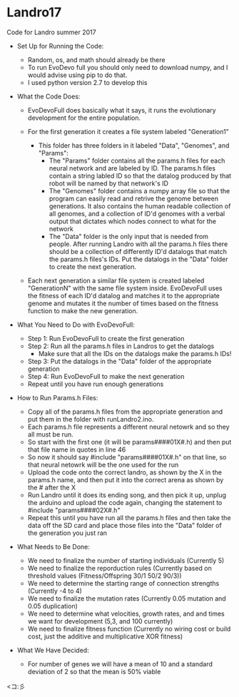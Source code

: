 # Landro17
Code for Landro summer 2017

* Set Up for Running the Code:
   * Random, os, and math should already be there
   * To run EvoDevo full you should only need to download numpy, and I would advise using pip to do that. 
   * I used python version 2.7 to develop this

* What the Code Does:
  * EvoDevoFull does basically what it says, it runs the evolutionary development for the entire population.
  
  * For the first generation it creates a file system labeled "Generation1"
      * This folder has three folders in it labeled "Data", "Genomes", and "Params":
           * The "Params" folder contains all the params.h files for each neural network and are labeled by ID. The params.h files contain a string labled ID so that the datalog produced by that robot will be named by that network's ID
           * The "Genomes" folder contains a numpy array file so that the program can easily read and retrive the genome between generations. It also contains the human readable collection of all genomes, and a collection of ID'd genomes with a verbal output that dictates which nodes connect to what for the network
           * The "Data" folder is the only input that is needed from people. After running Landro with all the params.h files there should be a collection of differently ID'd datalogs that match the params.h files's IDs. Put the datalogs in the "Data" folder to create the next generation.
             
   * Each next generation a similar file system is created labeled "GenerationN" with the same file system inside. EvoDevoFull uses the fitness of each ID'd datalog and matches it to the appropriate genome and mutates it the number of times based on the fitness function to make the new generation.
   
* What You Need to Do with EvoDevoFull:
  * Step 1: Run EvoDevoFull to create the first generation
  * Step 2: Run all the params.h files in Landros to get the datalogs
    * Make sure that all the IDs on the datalogs make the params.h IDs!
  * Step 3: Put the datalogs in the "Data" folder of the appropriate generation
  * Step 4: Run EvoDevoFull to make the next generation
   * Repeat until you have run enough generations
   
* How to Run Params.h Files:
  * Copy all of the params.h files from the appropriate generation and put them in the folder with runLandro2.ino. 
  * Each params.h file represents a different neural netowrk and so they all must be run. 
  * So start with the first one (it will be params####01X#.h) and then put that file name in quotes in line 46
  * So now it should say #include "params####01X#.h" on that line, so that neural netowrk will be the one used for the run
  * Upload the code onto the correct landro, as shown by the X in the params.h name, and then put it into the correct arena as shown by the # after the X
  * Run Landro until it does its ending song, and then pick it up, unplug the arduino and upload the code again, changing the statement to #include "params####02X#.h"
  * Repeat this until you have run all the params.h files and then take the data off the SD card and place those files into the "Data" folder of the generation you just ran
  
* What Needs to Be Done:
  * We need to finalize the number of starting individuals (Currently 5)
  * We need to finalize the reporduction rules (Currently based on threshold values (Fitness/Offspring 30/1 50/2 90/3))
  * We need to determine the starting range of connection strengths (Currently -4 to 4)
  * We need to finalize the mutation rates (Currently 0.05 mutation and 0.05 duplication)
  * We need to determine what velocities, growth rates, and and times we want for development (5,3, and 100 currently)
  * We need to finalize fitness function (Currently no wiring cost or build cost, just the additive and multiplicative XOR fitness)

* What We Have Decided:
  * For number of genes we will have a mean of 10 and a standard deviation of 2 so that the mean is 50% viable




<コ:彡 

